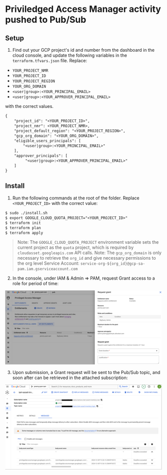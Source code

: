 # Priviledged Access Manager activity pushed to Pub/Sub

## Setup

1. Find out your GCP project's id and number from the dashboard in the cloud console, and update the following variables in the `terraform.tfvars.json` file. Replace:

* `YOUR_PROJECT_NMR`
* `YOUR_PROJECT_ID`
* `YOUR_PROJECT_REGION`
* `YOUR_ORG_DOMAIN`
* `<user|group>:<YOUR_PRINCIPAL_EMAIL>`
* `<user|group>:<YOUR_APPROVER_PRINCIPAL_EMAIL>`

with the correct values.

```shell
{
    "project_id": "<YOUR_PROJECT_ID>",
    "project_nmr": <YOUR_PROJECT_NMR>,
    "project_default_region": "<YOUR_PROJECT_REGION>",
    "gcp_org_domain": "<YOUR_ORG_DOMAIN>",
    "eligible_users_principals": [
        "<user|group>:<YOUR_PRINCIPAL_EMAIL>"
    ],
    "approver_principals": [
         "<user|group>:<YOUR_APPROVER_PRINCIPAL_EMAIL>"
    ]
}
```


## Install

1. Run the following commands at the root of the folder. Replace `<YOUR_PROJECT_ID>` with the correct value:
```shell 
$ sudo ./install.sh
$ export GOOGLE_CLOUD_QUOTA_PROJECT="<YOUR_PROJECT_ID>"
$ terraform init
$ terraform plan
$ terraform apply
```

> Note: The `GOOGLE_CLOUD_QUOTA_PROJECT` environment variable sets the current project as the `quota` project, which is required by `cloudasset.googleapis.com` API calls.
> Note: The `gcp_org_domain` is only necessary to retrieve the `org_id` and give necessary permissions to the org level Service Account: `service-org-${org_id}@gcp-sa-pam.iam.gserviceaccount.com`

2. In the console, under IAM & Admin => PAM, request Grant access to a role for period of time:

![](imgs/0.png)

3. Upon submission, a Grant request will be sent to the Pub/Sub topic, and soon after can be retrieved in the attached subscription:

![](imgs/1.png)